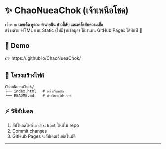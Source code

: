 # ✨ ChaoNueaChok (เจ้าเหนือโชค)

เว็บรวม **เลขเด็ด ดูดวง ทำนายฝัน ข่าวลี้ลับ และเคล็ดลับความเชื่อ**  
สร้างด้วย HTML แบบ Static (ไม่มีฐานข้อมูล) ใช้งานบน GitHub Pages ได้ทันที 🚀

## 🔗 Demo
👉 https://<username>.github.io/ChaoNueaChok/

## 📂 โครงสร้างไฟล์
```
ChaoNueaChok/
├── index.html   # หน้าเว็บหลัก
└── README.md    # คำอธิบายโปรเจกต์
```

## ⚡ วิธีอัปเดต
1. อัปโหลดไฟล์ `index.html` ใหม่ใน repo  
2. Commit changes  
3. GitHub Pages จะอัปเดตเว็บอัตโนมัติ

---
